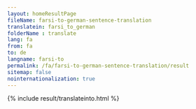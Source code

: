 ```yaml
---
layout: homeResultPage
fileName: farsi-to-german-sentence-translation
translatein: farsi_to_german
folderName : translate
lang: fa
from: fa
to: de
langname: farsi-to
permalink: /fa/farsi-to-german-sentence-translation/result
sitemap: false
nointernationalization: true
---
```

{% include result/translateinto.html %}

<script src="/js/result/translation.js" data-foldername="{{page.folderName}}" data-lang="{{page.lang}}"></script>

